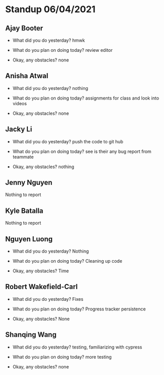 # Standup 06/04/2021

## **Ajay Booter**

- What did you do yesterday? hmwk

- What do you plan on doing today? review editor

- Okay, any obstacles? none

## **Anisha Atwal**

- What did you do yesterday? nothing

- What do you plan on doing today? assignments for class and look into videos

- Okay, any obstacles? none

## **Jacky Li**

- What did you do yesterday? push the code to git hub

- What do you plan on doing today? see is their any bug report from teammate

- Okay, any obstacles? nothing

## **Jenny Nguyen**

Nothing to report

## **Kyle Batalla**

Nothing to report

## **Nguyen Luong**

- What did you do yesterday? Nothing

- What do you plan on doing today? Cleaning up code

- Okay, any obstacles? Time

## **Robert Wakefield-Carl**

- What did you do yesterday? Fixes

- What do you plan on doing today? Progress tracker persistence

- Okay, any obstacles? None

## **Shanqing Wang**

- What did you do yesterday? testing, familiarizing with cypress

- What do you plan on doing today? more testing

- Okay, any obstacles? none
